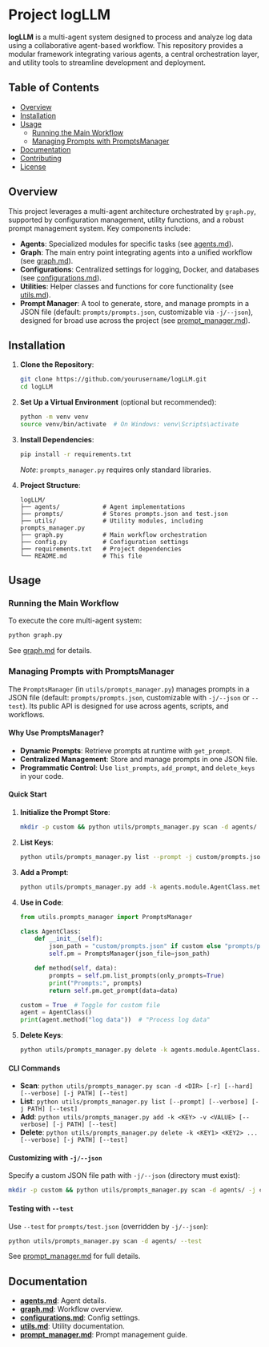 # Project logLLM

**logLLM** is a multi-agent system designed to process and analyze log data using a collaborative agent-based workflow. This repository provides a modular framework integrating various agents, a central orchestration layer, and utility tools to streamline development and deployment.

## Table of Contents
- [Overview](#overview)
- [Installation](#installation)
- [Usage](#usage)
  - [Running the Main Workflow](#running-the-main-workflow)
  - [Managing Prompts with PromptsManager](#managing-prompts-with-promptsmanager)
- [Documentation](#documentation)
- [Contributing](#contributing)
- [License](#license)

## Overview
This project leverages a multi-agent architecture orchestrated by `graph.py`, supported by configuration management, utility functions, and a robust prompt management system. Key components include:

- **Agents**: Specialized modules for specific tasks (see [agents.md](./doc/agents.md)).
- **Graph**: The main entry point integrating agents into a unified workflow (see [graph.md](./doc/graph.md)).
- **Configurations**: Centralized settings for logging, Docker, and databases (see [configurations.md](./doc/configurable.md)).
- **Utilities**: Helper classes and functions for core functionality (see [utils.md](./doc/utils.md)).
- **Prompt Manager**: A tool to generate, store, and manage prompts in a JSON file (default: `prompts/prompts.json`, customizable via `-j/--json`), designed for broad use across the project (see [prompt_manager.md](./doc/prompts_manager.md)).

## Installation
1. **Clone the Repository**:
   ```bash
   git clone https://github.com/yourusername/logLLM.git
   cd logLLM
   ```

2. **Set Up a Virtual Environment** (optional but recommended):
   ```bash
   python -m venv venv
   source venv/bin/activate  # On Windows: venv\Scripts\activate
   ```

3. **Install Dependencies**:
   ```bash
   pip install -r requirements.txt
   ```
   *Note*: `prompts_manager.py` requires only standard libraries.

4. **Project Structure**:
   ```
   logLLM/
   ├── agents/            # Agent implementations
   ├── prompts/           # Stores prompts.json and test.json
   ├── utils/             # Utility modules, including prompts_manager.py
   ├── graph.py           # Main workflow orchestration
   ├── config.py          # Configuration settings
   ├── requirements.txt   # Project dependencies
   └── README.md          # This file
   ```

## Usage

### Running the Main Workflow
To execute the core multi-agent system:
```bash
python graph.py
```
See [graph.md](./doc/graph.md) for details.

### Managing Prompts with PromptsManager
The `PromptsManager` (in `utils/prompts_manager.py`) manages prompts in a JSON file (default: `prompts/prompts.json`, customizable with `-j/--json` or `--test`). Its public API is designed for use across agents, scripts, and workflows.

#### Why Use PromptsManager?
- **Dynamic Prompts**: Retrieve prompts at runtime with `get_prompt`.
- **Centralized Management**: Store and manage prompts in one JSON file.
- **Programmatic Control**: Use `list_prompts`, `add_prompt`, and `delete_keys` in your code.

#### Quick Start
1. **Initialize the Prompt Store**:
   ```bash
   mkdir -p custom && python utils/prompts_manager.py scan -d agents/ -r -j custom/prompts.json
   ```

2. **List Keys**:
   ```bash
   python utils/prompts_manager.py list --prompt -j custom/prompts.json
   ```

3. **Add a Prompt**:
   ```bash
   python utils/prompts_manager.py add -k agents.module.AgentClass.method -v "Process {data}" -j custom/prompts.json
   ```

4. **Use in Code**:
   ```python
   from utils.prompts_manager import PromptsManager

   class AgentClass:
       def __init__(self):
           json_path = "custom/prompts.json" if custom else "prompts/prompts.json"
           self.pm = PromptsManager(json_file=json_path)

       def method(self, data):
           prompts = self.pm.list_prompts(only_prompts=True)
           print("Prompts:", prompts)
           return self.pm.get_prompt(data=data)

   custom = True  # Toggle for custom file
   agent = AgentClass()
   print(agent.method("log data"))  # "Process log data"
   ```

5. **Delete Keys**:
   ```bash
   python utils/prompts_manager.py delete -k agents.module.AgentClass.method -j custom/prompts.json
   ```

#### CLI Commands
- **Scan**: `python utils/prompts_manager.py scan -d <DIR> [-r] [--hard] [--verbose] [-j PATH] [--test]`
- **List**: `python utils/prompts_manager.py list [--prompt] [--verbose] [-j PATH] [--test]`
- **Add**: `python utils/prompts_manager.py add -k <KEY> -v <VALUE> [--verbose] [-j PATH] [--test]`
- **Delete**: `python utils/prompts_manager.py delete -k <KEY1> <KEY2> ... [--verbose] [-j PATH] [--test]`

#### Customizing with `-j/--json`
Specify a custom JSON file path with `-j/--json` (directory must exist):
```bash
mkdir -p custom && python utils/prompts_manager.py scan -d agents/ -j custom/prompts.json --verbose
```

#### Testing with `--test`
Use `--test` for `prompts/test.json` (overridden by `-j/--json`):
```bash
python utils/prompts_manager.py scan -d agents/ --test
```

See [prompt_manager.md](./doc/prompts_manager.md) for full details.

## Documentation
- **[agents.md](./doc/agents.md)**: Agent details.
- **[graph.md](./doc/graph.md)**: Workflow overview.
- **[configurations.md](./doc/configurable.md)**: Config settings.
- **[utils.md](./doc/utils.md)**: Utility documentation.
- **[prompt_manager.md](./doc/prompts_manager.md)**: Prompt management guide.


